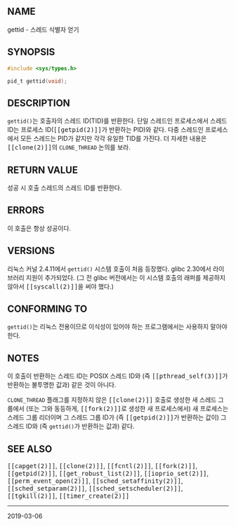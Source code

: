 ## NAME

gettid - 스레드 식별자 얻기

## SYNOPSIS

```c
#include <sys/types.h>

pid_t gettid(void);
```

## DESCRIPTION

`gettid()`는 호출자의 스레드 ID(TID)를 반환한다. 단일 스레드인 프로세스에서 스레드 ID는 프로세스 ID(<tt>[[getpid(2)]]</tt>가 반환하는 PID)와 같다. 다중 스레드인 프로세스에서 모든 스레드는 PID가 같지만 각각 유일한 TID를 가진다. 더 자세한 내용은 <tt>[[clone(2)]]</tt>의 `CLONE_THREAD` 논의를 보라.

## RETURN VALUE

성공 시 호출 스레드의 스레드 ID를 반환한다.

## ERRORS

이 호출은 항상 성공이다.

## VERSIONS

리눅스 커널 2.4.11에서 `gettid()` 시스템 호출이 처음 등장했다. glibc 2.30에서 라이브러리 지원이 추가되었다. (그 전 glibc 버전에서는 이 시스템 호출의 래퍼를 제공하지 않아서 <tt>[[syscall(2)]]</tt>을 써야 했다.)

## CONFORMING TO

`gettid()`는 리눅스 전용이므로 이식성이 있어야 하는 프로그램에서는 사용하지 말아야 한다.

## NOTES

이 호출이 반환하는 스레드 ID는 POSIX 스레드 ID와 (즉 <tt>[[pthread_self(3)]]</tt>가 반환하는 불투명한 값과) 같은 것이 아니다.

`CLONE_THREAD` 플래그를 지정하지 않은 <tt>[[clone(2)]]</tt> 호출로 생성한 새 스레드 그룹에서 (또는 그와 동등하게, <tt>[[fork(2)]]</tt>로 생성한 새 프로세스에서) 새 프로세스는 스레드 그룹 리더이며 그 스레드 그룹 ID가 (즉 <tt>[[getpid(2)]]</tt>가 반환하는 값이) 그 스레드 ID와 (즉 `gettid()`가 반환하는 값과) 같다.

## SEE ALSO

<tt>[[capget(2)]]</tt>, <tt>[[clone(2)]]</tt>, <tt>[[fcntl(2)]]</tt>, <tt>[[fork(2)]]</tt>, <tt>[[getpid(2)]]</tt>, <tt>[[get_robust_list(2)]]</tt>, <tt>[[ioprio_set(2)]]</tt>, <tt>[[perm_event_open(2)]]</tt>, <tt>[[sched_setaffinity(2)]]</tt>, <tt>[[sched_setparam(2)]]</tt>, <tt>[[sched_setscheduler(2)]]</tt>, <tt>[[tgkill(2)]]</tt>, <tt>[[timer_create(2)]]</tt>

----

2019-03-06
